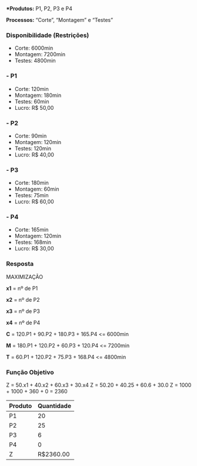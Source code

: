 **\*Produtos:** P1, P2, P3 e P4

**Processos:** “Corte”, “Montagem” e “Testes”

### Disponibilidade (Restrições)

- Corte: 6000min
- Montagem: 7200min
- Testes: 4800min

### - P1

- Corte: 120min
- Montagem: 180min
- Testes: 60min
- Lucro: R$ 50,00

### - P2

- Corte: 90min
- Montagem: 120min
- Testes: 120min
- Lucro: R$ 40,00

### - P3

- Corte: 180min
- Montagem: 60min
- Testes: 75min
- Lucro: R$ 60,00

### - P4

- Corte: 165min
- Montagem: 120min
- Testes: 168min
- Lucro: R$ 30,00

### Resposta

MAXIMIZAÇÃO

**x1** = nº de P1

**x2** = nº de P2

**x3** = nº de P3

**x4** = nº de P4

**C** = 120.P1 + 90.P2 + 180.P3 + 165.P4 <= 6000min

**M** = 180.P1 + 120.P2 + 60.P3 + 120.P4 <= 7200min

**T** = 60.P1 + 120.P2 + 75.P3 + 168.P4 <= 4800min

### Função Objetivo

Z = 50.x1 + 40.x2 + 60.x3 + 30.x4
Z = 50.20 + 40.25 + 60.6 + 30.0
Z = 1000 + 1000 + 360 + 0 = 2360

| Produto | Quantidade |
| ------- | ---------- |
| P1      | 20         |
| P2      | 25         |
| P3      | 6          |
| P4      | 0          |
| Z       | R$2360.00  |
